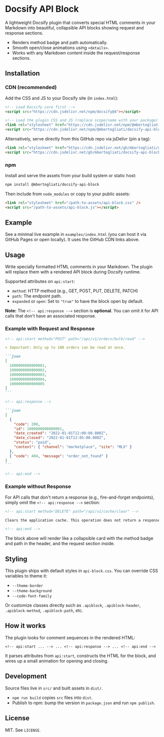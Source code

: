 # Docsify API Block

A lightweight Docsify plugin that converts special HTML comments in your Markdown into beautiful, collapsible API blocks showing request and response sections.

- Renders method badge and path automatically.
- Smooth open/close animations using `<details>`.
- Works with any Markdown content inside the request/response sections.

## Installation

### CDN (recommended)
Add the CSS and JS to your Docsify site (in `index.html`):

```html
<!-- Load Docsify core first -->
<script src="https://cdn.jsdelivr.net/npm/docsify@4"></script>

<!-- Load the plugin CSS and JS (replace scope/name with your package) -->
<link rel="stylesheet" href="https://cdn.jsdelivr.net/npm/@mbertogliati/docsify-api-block@0.1.2/dist/api-block.css" />
<script src="https://cdn.jsdelivr.net/npm/@mbertogliati/docsify-api-block@0.1.2/dist/api-block.js"></script>
```

Alternatively, serve directly from this GitHub repo via jsDelivr (pin a tag):

```html
<link rel="stylesheet" href="https://cdn.jsdelivr.net/gh/mbertogliati/docsify-api-block@v0.1.2/dist/api-block.css" />
<script src="https://cdn.jsdelivr.net/gh/mbertogliati/docsify-api-block@v0.1.2/dist/api-block.js"></script>
```

### npm
Install and serve the assets from your build system or static host:

```bash
npm install @mbertogliati/docsify-api-block
```

Then include from `node_modules` or copy to your public assets:

```html
<link rel="stylesheet" href="/path-to-assets/api-block.css" />
<script src="/path-to-assets/api-block.js"></script>
```

## Example
See a minimal live example in `examples/index.html` (you can host it via GitHub Pages or open locally). It uses the GitHub CDN links above.

## Usage
Write specially formatted HTML comments in your Markdown. The plugin will replace them with a rendered API block during Docsify runtime.

Supported attributes on `api:start`:

- `method`: HTTP method (e.g., GET, POST, PUT, DELETE, PATCH)
- `path`: The endpoint path.
- `expanded` or `open`: Set to `"true"` to have the block open by default.

**Note:** The `<!-- api:response -->` section is **optional**. You can omit it for API calls that don't have an associated response.

### Example with Request and Response

````markdown
<!-- api:start method="POST" path="/api/v1/orders/bulk/read" -->

> Important: Only up to 100 orders can be read at once.

```json
[
  1000000000000001,
  1000000000000002,
  1000000000000003,
  1000000000000004,
  1000000000000005
]
```

<!-- api:response -->

```json
[
  {
    "code": 200,
    "id": 1000000000000001,
    "date_created": "2022-01-01T12:00:00.000Z",
    "date_closed": "2022-01-01T12:05:00.000Z",
    "status": "paid",
    "context": { "channel": "marketplace", "site": "MLX" }
  },
  { "code": 404, "message": "order_not_found" }
]
```

<!-- api:end -->
````

### Example without Response

For API calls that don't return a response (e.g., fire-and-forget endpoints), simply omit the `<!-- api:response -->` section:

````markdown
<!-- api:start method="DELETE" path="/api/v1/cache/clear" -->

Clears the application cache. This operation does not return a response.

<!-- api:end -->
````

The block above will render like a collapsible card with the method badge and path in the header, and the request section inside.

## Styling
This plugin ships with default styles in `api-block.css`. You can override CSS variables to theme it:

- `--theme-border`
- `--theme-background`
- `--code-font-family`

Or customize classes directly such as `.apiblock`, `.apiblock-header`, `.apiblock-method`, `.apiblock-path`, etc.

## How it works
The plugin looks for comment sequences in the rendered HTML:

```
<!-- api:start ... --> ... <!-- api:response --> ... <!-- api:end -->
```

It parses attributes from `api:start`, constructs the HTML for the block, and wires up a small animation for opening and closing.

## Development
Source files live in `src/` and built assets in `dist/`.

- `npm run build` copies `src` files into `dist`.
- Publish to npm: bump the version in `package.json` and run `npm publish`.

## License
MIT. See `LICENSE`.
